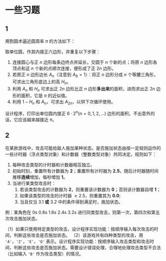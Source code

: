 # 一些习题

## 1

用割圆术逼近圆周率 $\pi$ 的方法如下：

取单位圆，作其内接正六边形，并重复以下步骤：

1. 连接圆心与正 $n$ 边形每条边终点并延长，交圆于 $n$ 个新的点；将原 $n$ 边形各顶点和这 $n$ 个新的点顺次连接，便形成了正 $2n$ 边形。
2. 若原正 $n$ 边形边长 $A_n$（注意到 $A_6=1$）：将正 $n$ 边形分成 $n$ 个等腰三角形，可求出三角形底边上的高 $H_n$。
3. 利用 $A_n$ 和 $H_n$ 可求出正 $2n$ 边形比正 $n$ 边形**多出来**的面积，进而求出正 $2n$ 边形的面积，它是 $\pi$ 的近似值。
4. 利用 $1-H_n$ 和 $A_n$，可求出 $A_{2n}$，以供下次循环使用。

设计程序，打印出单位圆内接正 $6\cdot 2^n(n=0, 1, 2, ...)$ 边形的面积。不出意外的话，它应该越来越接近 $\pi$。

## 2

在某款游戏中，攻击可能给敌人施加某种状态。是否施加状态由按一定规则运作的一些计时器（浮点类型对象）和计数器（整数类型对象）共同决定。规则如下：

1. 每种攻击类型的计时器和计数器相互独立。
2. 初始时刻，重置所有计数器为 **2**；重置所有计时器为 **2.5**，随后计时器随时间推移**连续**增加，每秒增加 **1**。
3. 当进行某类型攻击时：
   1. 若该类型攻击的计数器为 **2**，则重置该计数器为 **0**；否则该计数器自增 **1**；
   2. 如果该类型的攻击的计时器 $\ge 2.5$，则重置其为 **0.0**;
   3. 当且仅当 3.1 **或** 3.2 中的条件得到满足时，施加状态。

例：某角色在 0s 0.8s 1.6s 2.4s 3.2s 进行同类型攻击，则第一次，第四次和第五次攻击施加状态。

（1）如果只使用特定类型的攻击，设计程序实现功能：按顺序输入每次攻击的时间，判断这些攻击是否施加状态。
（2）该游戏共有四种类型的攻击，用 `'A'`，`'Z'`，`'E'`，`'Q'` 表示。设计程序实现功能：按顺序输入攻击类型和攻击时间，判断这些攻击是否施加状态。需要设计错误处理，合理地处理攻击类型不合法（比如输入 `'B'` 作为攻击类型）的情况。
